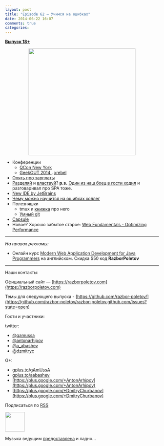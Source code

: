 ```yaml
---
layout: post
title: "Episode 62 — Учимся на ошибках"
date: 2014-06-22 16:07
comments: true
categories: 
---
```


[__Выпуск 18+__](http://s2.developerslife.ru/public/images/gifs/63e1f331-bee2-4648-af36-709f123ea05d.gif)

<div class="separator" style="clear: both; text-align: center;">
<a href="https://razborpoletov.com/images/razbor_62_text.jpg" imageanchor="1" style="margin-left: 1em; margin-right: 1em;"><img border="0" height="350" src="https://razborpoletov.com/images/razbor_62_text.jpg" width="350" /></a>
</div>

* Конференции
	* [QCon New York](https://qconnewyork.com/schedule-2014) 
	* [GeekOUT 2014 ](http://2014.geekout.ee/). [xrebel](http://xrebel.com)
* [Опять про зарплаты](http://www.forbes.com/sites/cameronkeng/2014/06/22/employees-that-stay-in-companies-longer-than-2-years-get-paid-50-less/)
* [Разделяй](http://programmers.stackexchange.com/questions/107503/is-it-common-to-separate-back-end-and-front-end-into-two-positions-on-web-develo) и [властвуй](http://lostechies.com/bradcarleton/2014/03/25/frontend-backend-gotta-keepem-separated/)? __p.s.__ [Один из наш боец в гости ходил](http://americhka.us/2014/06/21/427-%D0%BF%D1%80%D0%BE%D0%B3%D1%80%D0%B0%D0%BC%D0%BC%D0%B8%D1%81%D1%82%D1%8B) и разговаривал про SPA тоже.
* [New IDE by JetBrains](http://blog.jetbrains.com/blog/2014/06/09/0xdbe-brand-new-ide-for-dbas-and-sql-developers/
)
* [Чему можно научится на ошибках коллег](http://static.googleusercontent.com/media/research.google.com/de//pubs/archive/42184.pdf
)
* Полезняшки
	* tmux и [книжка](http://pragprog.com/book/bhtmux/tmux) про него
	* [Умный git](http://www.syntevo.com/smartgithg/) 
* [Capsule](https://github.com/puniverse/capsule) 
* Новое? Хорошо забытое старое: [Web Fundamentals - Optimizing Performance](https://developers.google.com/web/fundamentals/performance/)


---

_На правах рекламы:_

* Онлайн курс [Modern Web Application Development for Java Programmers](http://www.eventbrite.com/e/modern-web-application-development-for-java-programmers-starts-07272014-tickets-11465653077) на английском. Скидка $50 код **RazborPoletov**

---


Наши контакты:

Официальный сайт — [https://razborpoletov.com](https://razborpoletov.com)

Темы для следующего выпуска - [https://github.com/razbor-poletov/](https://github.com/razbor-poletov/razbor-poletov.github.com/issues?state=open)

Гости и участники:

twitter: 

 * [@gamussa](https://twitter.com/#!/gamussa)
 * [@antonarhipov](https://twitter.com/#!/antonarhipov)
 * [@a_abashev](https://twitter.com/#!/a_abashev)
 * [@dzmitryc ](https://twitter.com/#!/dzmitryc)
 
G+:

 * [gplus.to/gAmUssA](http://gplus.to/gAmUssA) 
 * [gplus.to/aabashev](http://gplus.to/aabashev) 
 * [https://plus.google.com/+AntonArhipov](https://plus.google.com/+AntonArhipov) 
 * [https://plus.google.com/+DmitryChurbanov](https://plus.google.com/+DmitryChurbanov) 

<!-- player goes here-->

<audio preload="none">
   <source src="http://traffic.libsyn.com/razborpoletov/razbor_62.mp3" type="audio/mp3" />
   Your browser does not support the audio tag.
</audio>

Подписаться по [RSS](http://feeds.feedburner.com/razbor-podcast)

<!-- episode file link goes here-->
<a href="http://traffic.libsyn.com/razborpoletov/razbor_62.mp3" imageanchor="1" style="clear: left; margin-bottom: 1em; margin-left: auto; margin-right: 2em;"><img border="0" height="64" src="http://2.bp.blogspot.com/-qkfh8Q--dks/T0gixAMzuII/AAAAAAAAHD0/O5LbF3vvBNQ/s200/1330127522_mp3.png" width="64" /></a>

Музыка ведущим [предоставлена](http://www.audiobank.fm/single-music/27/111/More-And-Less/) и ладно...
